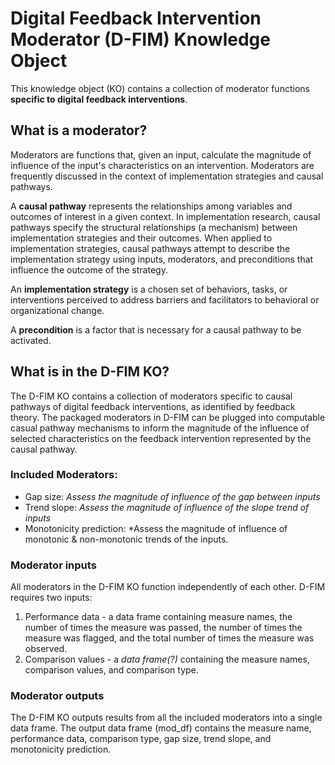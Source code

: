 # Digital Feedback Intervention Moderator (D-FIM) Knowledge Object

This knowledge object (KO) contains a collection of moderator functions **specific to digital feedback interventions**. 

## What is a moderator?

Moderators are functions that, given an input, calculate the magnitude of influence of the input's characteristics on an intervention. Moderators are frequently discussed in the context of implementation strategies and causal pathways. 

A **causal pathway** represents the relationships among variables and outcomes of interest in a given context. In implementation research, causal pathways specify the structural relationships (a mechanism) between implementation strategies and their outcomes. When applied to implementation strategies, causal pathways attempt to describe the implementation strategy using inputs, moderators, and preconditions that influence the outcome of the strategy.

An **implementation strategy** is a chosen set of behaviors, tasks, or interventions perceived to address barriers and facilitators to behavioral or organizational change. 

A **precondition** is a factor that is necessary for a causal pathway to be activated.

## What is in the D-FIM KO?

The D-FIM KO contains a collection of moderators specific to causal pathways of digital feedback interventions, as identified by feedback theory. The packaged moderators in D-FIM can be plugged into computable casual pathway mechanisms to inform the magnitude of the influence of selected characteristics on the feedback intervention represented by the causal pathway.

### Included Moderators:
- Gap size: *Assess the magnitude of influence of the gap between inputs*
- Trend slope: *Assess the magnitude of influence of the slope trend of inputs*
- Monotonicity prediction: *Assess the magnitude of influence of monotonic & non-monotonic trends of the inputs.

### Moderator inputs

All moderators in the D-FIM KO function independently of each other. D-FIM requires two inputs:
1. Performance data - a data frame containing measure names, the number of times the measure was passed, the number of times the measure was flagged, and the total number of times the measure was observed.
2. Comparison values - a *data frame(?)* containing the measure names, comparison values, and comparison type.

### Moderator outputs

The D-FIM KO outputs results from all the included moderators into a single data frame. The output data frame (mod_df) contains the measure name, performance data, comparison type, gap size, trend slope, and monotonicity prediction.
